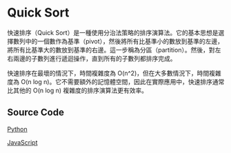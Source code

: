 # Quick Sort

快速排序（Quick Sort）是一種使用分治法策略的排序演算法。它的基本思想是選擇數列中的一個數作為基準（pivot），然後將所有比基準小的數放到基準的左邊，將所有比基準大的數放到基準的右邊。這一步稱為分區（partition）。然後，對左右兩邊的子數列進行遞迴操作，直到所有的子數列都排序完成。

快速排序在最壞的情況下，時間複雜度為 O(n^2)，但在大多數情況下，時間複雜度為 O(n log n)。它不需要額外的記憶體空間，因此在實際應用中，快速排序通常比其他的 O(n log n) 複雜度的排序演算法更有效率。

## Source Code

[Python](https://github.com/okisdev/algorithm-samples/blob/main/Python/Sorting/quick-sort.py)

[JavaScript](https://github.com/okisdev/algorithm-samples/blob/main/JavaScript/Sorting/quick-sort.js)
